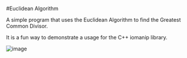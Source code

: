 #Euclidean Algorithm

A simple program that uses the Euclidean Algorithm to find the Greatest Common Divisor. 

It is a fun way to demonstrate a usage for the C++ iomanip library.


![image](https://user-images.githubusercontent.com/54329371/227789291-892244de-e78c-45ac-b67a-eec032c4792b.png)
